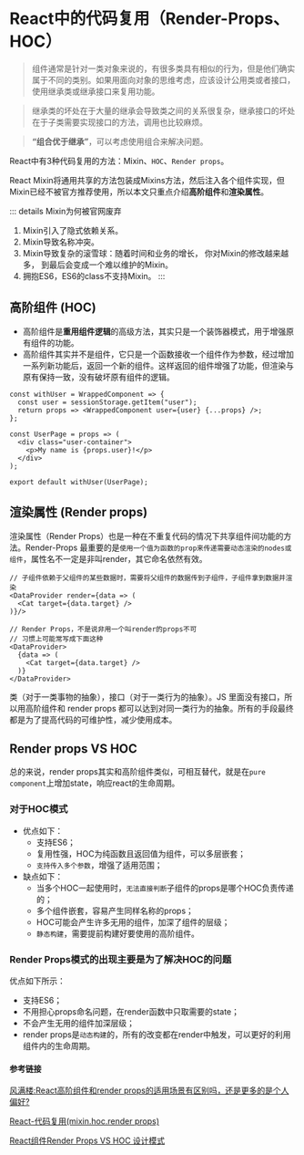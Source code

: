 # React中的代码复用（Render-Props、HOC）

> 组件通常是针对一类对象来说的，有很多类具有相似的行为，但是他们确实属于不同的类别。如果用面向对象的思维考虑，应该设计公用类或者接口，使用继承类或继承接口来复用功能。

> 继承类的坏处在于大量的继承会导致类之间的关系很复杂，继承接口的坏处在于子类需要实现接口的方法，调用也比较麻烦。

> **“组合优于继承”**，可以考虑使用组合来解决问题。

React中有3种代码复用的方法：Mixin、`HOC`、`Render props`。

React Mixin将通用共享的方法包装成Mixins方法，然后注入各个组件实现，但Mixin已经不被官方推荐使用，所以本文只重点介绍**高阶组件**和**渲染属性**。

::: details Mixin为何被官网废弃
1. Mixin引入了隐式依赖关系。
2. Mixin导致名称冲突。
3. Mixin导致复杂的滚雪球：随着时间和业务的增长， 你对Mixin的修改越来越多， 到最后会变成一个难以维护的Mixin。
4. 拥抱ES6，ES6的class不支持Mixin。
:::

## 高阶组件 (HOC)

- 高阶组件是**重用组件逻辑**的高级方法，其实只是一个装饰器模式，用于增强原有组件的功能。
- 高阶组件其实并不是组件，它只是一个函数接收一个组件作为参数，经过增加一系列新功能后，返回一个新的组件。这样返回的组件增强了功能，但渲染与原有保持一致，没有破坏原有组件的逻辑。

```tsx
const withUser = WrappedComponent => {
  const user = sessionStorage.getItem("user");
  return props => <WrappedComponent user={user} {...props} />;
};

const UserPage = props => (
  <div class="user-container">
    <p>My name is {props.user}!</p>
  </div>
);

export default withUser(UserPage);
```

## 渲染属性 (Render props)
渲染属性（Render Props）也是一种在不重复代码的情况下共享组件间功能的方法。Render-Props 最重要的是`使用一个值为函数的prop来传递需要动态渲染的nodes或组件`，属性名不一定是非叫render，其它命名依然有效。
```tsx
// 子组件依赖于父组件的某些数据时，需要将父组件的数据传到子组件，子组件拿到数据并渲染
<DataProvider render={data => (
  <Cat target={data.target} />
)}/>

// Render Props，不是说非用一个叫render的props不可
// 习惯上可能常写成下面这种
<DataProvider>
  {data => (
    <Cat target={data.target} />
  )}
</DataProvider>
```

类（对于一类事物的抽象），接口（对于一类行为的抽象）。JS 里面没有接口，所以用高阶组件和 render props 都可以达到对同一类行为的抽象。所有的手段最终都是为了提高代码的可维护性，减少使用成本。

## Render props VS HOC
总的来说，render props其实和高阶组件类似，可相互替代，就是在`pure component`上增加state，响应react的生命周期。
### 对于HOC模式
- 优点如下：
    - 支持ES6；
    - 复用性强，HOC为纯函数且返回值为组件，可以多层嵌套；
    - `支持传入多个参数`，增强了适用范围；
- 缺点如下：
    - 当多个HOC一起使用时，`无法直接判断`子组件的props是哪个HOC负责传递的；
    - 多个组件嵌套，容易产生同样名称的props；
    - HOC可能会产生许多无用的组件，加深了组件的层级；
    - `静态构建`，需要提前构建好要使用的高阶组件。

### Render Props模式的出现主要是为了解决HOC的问题
优点如下所示：
- 支持ES6；
- 不用担心props命名问题，在render函数中只取需要的state；
- 不会产生无用的组件加深层级；
- render props是`动态构建`的，所有的改变都在render中触发，可以更好的利用组件内的生命周期。


#### 参考链接

[风满楼:React高阶组件和render props的适用场景有区别吗，还是更多的是个人偏好?](https://www.zhihu.com/question/269915942/answer/351688035)

[React-代码复用(mixin.hoc.render props)](https://segmentfault.com/a/1190000018612397)

[React组件Render Props VS HOC 设计模式](https://www.jianshu.com/p/ff6b3008820a)
